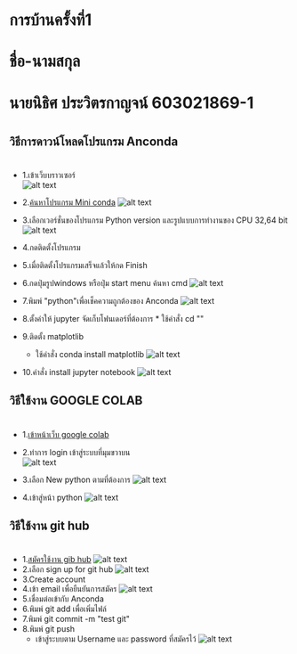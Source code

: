 <h1>การบ้านครั้งที่1<h1>
ชื่อ-นามสกุล<h1>
นายนิธิศ ประวิตรกาญจน์ 603021869-1 <h1>


## วิธีการดาวน์โหลดโปรแกรม Anconda <h1>
-   1.เข้าเว็บบราวเซอร์<br>
   ![alt text](photo1.jpg)

   - 2.[ค้นหาโปรแกรม Mini conda](https://docs.conda.io/en/latest/miniconda.html)
   ![alt text](photo2.jpg)
-   3.เลือกเวอร์ชั่นของโปรแกรม Python version            และรูปแบบการทำงานของ CPU 32,64 bit  
     ![alt text](photo3.jpg)

-   4.กดติดตั้งโปรแกรม  
- 5.เมื่อติดตั้งโปรแกรมเสร็จแล้วให้กด Finish
- 6.กดปุ่มรูปwindows หรือปุ่ม start menu ค้นหา cmd
      ![alt text](photo4.jpg)
- 7.พิมพ์ "python"เพื่อเช็คความถูกต้องของ Anconda
     ![alt text](photo5.jpg)
- 8.ตั้งค่าให้ jupyter จัดเก็บโฟนเดอร์ที่ต้องการ     * ใช้คำสั่ง cd ""
- 9.ติดตั้ง matplotlib
   * ใช้คำสั่ง conda install matplotlib
![alt text](photo6.jpg)
- 10.คำสั่ง install jupyter notebook
![alt text](photo7.jpg)

## วิธีใช้งาน GOOGLE COLAB <h1>
- 1.[เข้าหน้าเว็บ google colab](https://colab.research.google.com/notebooks/welcome.ipynb)

- 2.ทำการ login เข้าสู่ระบบที่มุมขวาบน<br>
![alt text](photo8.jpg)
- 3.เลือก New python ตามที่ต้องการ
![alt text](photo9.jpg)
- 4.เข้าสู่หน้า python 
![alt text](photo11.jpg)

## วิธีใช้งาน git hub <h1>
- 1.[สมัครใช้งาน gib hub](https://github.com/)
![alt text](photo12.jpg)
- 2.เลือก sign up for git hub
![alt text](photo13.jpg)
- 3.Create account
- 4.เข้า email เพื่อยืนยันการสมัคร
![alt text](photo14.jpg)
- 5.เชื่อมต่อเข้ากับ Anconda
- 6.พิมพ์ git add เพื่อเพิ่มไฟล์
- 7.พิมพ์ git commit -m "test git"
- 8.พิมพ์ git push
    - เข้าสู่ระบบตาม Username และ password ที่สมัครไว้
![alt text](photo15.jpg)





 